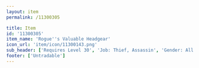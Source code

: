 ```yaml
---
layout: item
permalink: /11300305

title: Item
id: '11300305'
item_name: 'Rogue''s Valuable Headgear'
icon_url: 'item/icon/11300143.png'
sub_header: ['Requires Level 30', 'Job: Thief, Assassin', 'Gender: All']
footer: ['Untradable']
---
```

